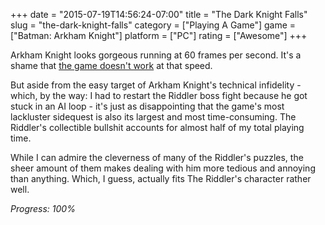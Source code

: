 +++
date = "2015-07-19T14:56:24-07:00"
title = "The Dark Knight Falls"
slug = "the-dark-knight-falls"
category = ["Playing A Game"]
game = ["Batman: Arkham Knight"]
platform = ["PC"]
rating = ["Awesome"]
+++

Arkham Knight looks gorgeous running at 60 frames per second.  It's a shame that <a href="http://steamcommunity.com/app/208650/discussions/0/523890046877777522/">the game doesn't work</a> at that speed.

But aside from the easy target of Arkham Knight's technical infidelity - which, by the way: I had to restart the Riddler boss fight because he got stuck in an AI loop - it's just as disappointing that the game's most lackluster sidequest is also its largest and most time-consuming.  The Riddler's collectible bullshit accounts for almost half of my total playing time.

While I can admire the cleverness of many of the Riddler's puzzles, the sheer amount of them makes dealing with him more tedious and annoying than anything.  Which, I guess, actually fits The Riddler's character rather well.

<i>Progress: 100\%</i>